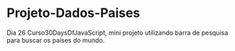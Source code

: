 # Projeto-Dados-Paises
 Dia 26 Curso30DaysOfJavaScript, mini projeto utilizando barra de pesquisa para buscar os países do mundo.
